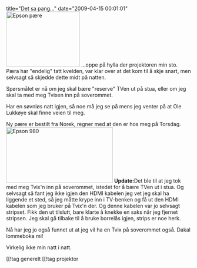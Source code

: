 title="Det sa pang..."
date="2009-04-15 00:01:01"
<img class="alignright size-full wp-image-845" title="Epson pære" src="http://pjatt.net/images/2009/04/epson-paere.jpg" alt="Epson pære" width="200" height="150"  />
...oppe på hylla der projektoren min sto. Pæra har "endelig" tatt kvelden, var klar over at det kom til å skje snart, men selvsagt så skjedde dette midt på natten.

Spørsmålet er nå om jeg skal bære "reserve" TVen ut på stua, eller om jeg skal ta med meg Tvixen inn på soverommet.

Har en søvnløs natt igjen, så noe må jeg se på mens jeg venter på at Ole Lukkøye skal finne veien til meg.

Ny pære er bestilt fra Norek, regner med at den er hos meg på Torsdag.
<img class="alignleft size-full wp-image-854" title="Epson 980" src="http://pjatt.net/images/2009/04/epson-980.png" alt="Epson 980" width="290" height="151"  />
<strong>Update:</strong>Det ble til at jeg tok med meg Tvix'n inn på soverommet, istedet for å bære TVen ut i stua. Og selvsagt så fant jeg ikke igjen den HDMI kabelen jeg vet jeg skal ha liggende et sted, så jeg måtte krype inn i TV-benken og få ut den HDMI kabelen som jeg bruker på Tvix'n der. Og denne kabelen var jo selvsagt stripset. Fikk den ut tilslutt, bare klarte å knekke en saks når jeg fjernet stripsen. Jeg skal gå tilbake til å bruke borrelås igjen, strips er noe herk.

Nå har jeg jo også funnet ut at jeg vil ha en Tvix på soverommet også. Dakal lommeboka mi!

Virkelig ikke min natt i natt.

[[!tag  generelt
[[!tag  projektor
